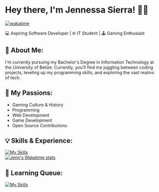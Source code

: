 # Hey there, I'm Jennessa Sierra! 👋🏽

[![wakatime](https://wakatime.com/badge/user/784f2cc4-fc95-4999-a214-1dcf7be5d55b.svg?color=36454f)](https://wakatime.com/@784f2cc4-fc95-4999-a214-1dcf7be5d55b)

💻 Aspiring Software Developer | 🌐 IT Student | 🕹️ Gaming Enthusiast

## 💭 About Me:

I'm currently pursuing my Bachelor's Degree in Information Technology at the University of Belize. Currently, you'll find me juggling between coding projects, leveling up my programming skills, and exploring the vast realms of tech.

## 🚀 My Passions:
- Gaming Culture & History
- Programming
- Web Development
- Game Development
- Open Source Contributions

## 💡 Skills & Experience:
[![My Skills](https://skillicons.dev/icons?i=cpp,html,css,js,postgres,git,md)](https://skillicons.dev)   
[![Jenn's Wakatime stats](https://github-readme-stats.vercel.app/api/wakatime?username=jennxsierra&layout=compact&theme=github_dark)](https://wakatime.com/@jennxsierra)

## 🧾 Learning Queue:
[![My Skills](https://skillicons.dev/icons?i=cs,py,tailwind,react)](https://skillicons.dev)
